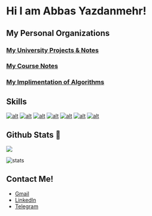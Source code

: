 # Hi I am Abbas Yazdanmehr!

## My Personal Organizations

### <a href="https://github.com/ay-sbu">My University Projects & Notes</a>
### <a href="https://github.com/ay-course-notes">My Course Notes</a>
### <a href="https://github.com/ay-algorithms">My Implimentation of Algorithms</a>

## Skills

[![alt](https://skillicons.dev/icons?i=python)](https://www.python.org/)
[![alt](https://skillicons.dev/icons?i=cpp)](https://en.cppreference.com/w/)
[![alt](https://skillicons.dev/icons?i=javascript)](https://www.javascript.com/)
[![alt](https://skillicons.dev/icons?i=qt)](https://www.qt.io/)
[![alt](https://skillicons.dev/icons?i=vscode)](https://code.visualstudio.com/)
[![alt](https://skillicons.dev/icons?i=git)](https://git-scm.com/)
[![alt](https://skillicons.dev/icons?i=idea)](https://www.jetbrains.com/idea/)


## Github Stats 🤠

![](https://komarev.com/ghpvc/?username=abbasyazdanmehr)

![stats](https://github-readme-stats.vercel.app/api?username=abbasyazdanmehr&show_icons=true&theme=radical)


## Contact Me!

- <a href="mailto:abbas.yazdanmehr1@gmail.com">Gmail</a>
- <a href="https://www.linkedin.com/in/abbas-yazdanmehr-a0b6b4246/">LinkedIn</a>
- <a href="https://t.me/aymsg">Telegram</a>

